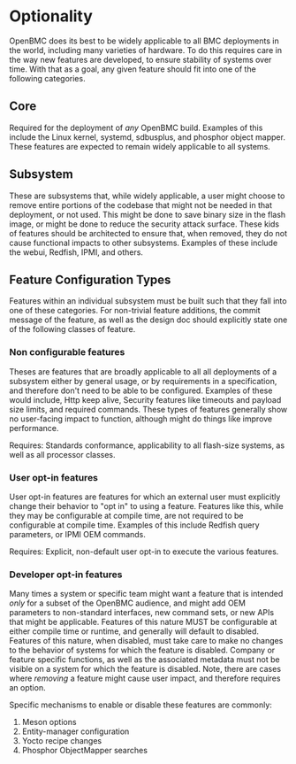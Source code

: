 # Optionality

OpenBMC does its best to be widely applicable to all BMC deployments in the
world, including many varieties of hardware. To do this requires care in the way
new features are developed, to ensure stability of systems over time. With that
as a goal, any given feature should fit into one of the following categories.

## Core

Required for the deployment of _any_ OpenBMC build. Examples of this include the
Linux kernel, systemd, sdbusplus, and phosphor object mapper. These features are
expected to remain widely applicable to all systems.

## Subsystem

These are subsystems that, while widely applicable, a user might choose to
remove entire portions of the codebase that might not be needed in that
deployment, or not used. This might be done to save binary size in the flash
image, or might be done to reduce the security attack surface. These kids of
features should be architected to ensure that, when removed, they do not cause
functional impacts to other subsystems. Examples of these include the webui,
Redfish, IPMI, and others.

## Feature Configuration Types

Features within an individual subsystem must be built such that they fall into
one of these categories. For non-trivial feature additions, the commit message
of the feature, as well as the design doc should explicitly state one of the
following classes of feature.

### Non configurable features

Theses are features that are broadly applicable to all all deployments of a
subsystem either by general usage, or by requirements in a specification, and
therefore don't need to be able to be configured. Examples of these would
include, Http keep alive, Security features like timeouts and payload size
limits, and required commands. These types of features generally show no
user-facing impact to function, although might do things like improve
performance.

Requires: Standards conformance, applicability to all flash-size systems, as
well as all processor classes.

### User opt-in features

User opt-in features are features for which an external user must explicitly
change their behavior to "opt in" to using a feature. Features like this, while
they may be configurable at compile time, are not required to be configurable at
compile time. Examples of this include Redfish query parameters, or IPMI OEM
commands.

Requires: Explicit, non-default user opt-in to execute the various features.

### Developer opt-in features

Many times a system or specific team might want a feature that is intended
_only_ for a subset of the OpenBMC audience, and might add OEM parameters to
non-standard interfaces, new command sets, or new APIs that might be applicable.
Features of this nature MUST be configurable at either compile time or runtime,
and generally will default to disabled. Features of this nature, when disabled,
must take care to make no changes to the behavior of systems for which the
feature is disabled. Company or feature specific functions, as well as the
associated metadata must not be visible on a system for which the feature is
disabled. Note, there are cases where _removing_ a feature might cause user
impact, and therefore requires an option.

Specific mechanisms to enable or disable these features are commonly:

1. Meson options
2. Entity-manager configuration
3. Yocto recipe changes
4. Phosphor ObjectMapper searches
